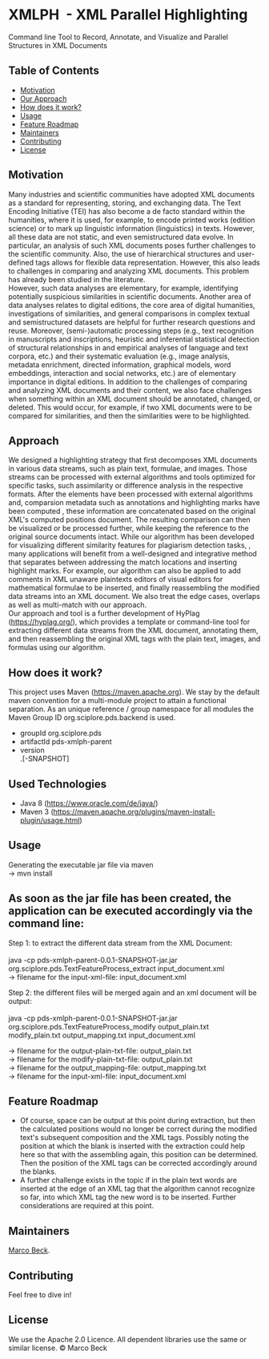 # XMLPH  - XML Parallel Highlighting

Command line Tool to Record, Annotate, and Visualize and Parallel Structures in XML Documents

## Table of Contents

- [Motivation](#motivation)
- [Our Approach](#our-approach)
- [How does it work?](#how-does-it-work)
- [Usage](#usage)
- [Feature Roadmap](#feature-roadmap)
- [Maintainers](#maintainers)
- [Contributing](#contributing)
- [License](#license)


## Motivation
Many industries and scientific communities have adopted XML documents as a standard for representing, storing, and exchanging data. The Text Encoding Initiative (TEI) has also become a de facto standard within the humanities, where it is used, for example, to encode printed works (edition science) or to mark up linguistic information (linguistics) in texts. However, all these data are not static, and even semistructured data evolve. In particular, an analysis of such XML documents poses further challenges to the scientific community. Also, the use of hierarchical structures and user-defined tags allows for flexible data representation. However, this also leads to challenges in comparing and analyzing XML documents. This problem has already been studied in the literature.  
However, such data analyses are elementary, for example, identifying potentially suspicious similarities in scientific documents. Another area of data analyses relates to digital editions, the core area of digital humanities, investigations of similarities, and general comparisons in complex textual and semistructured datasets are helpful for further research questions and reuse. Moreover, (semi-)automatic processing steps (e.g., text recognition in manuscripts and inscriptions, heuristic and inferential statistical detection of structural relationships in and empirical analyses of language and text corpora, etc.) and their systematic evaluation (e.g., image analysis, metadata enrichment, directed information, graphical models, word embeddings, interaction and social networks, etc.) are of elementary importance in digital editions. 
In addition to the challenges of comparing and analyzing XML documents and their content, we also face challenges when something within an XML document should be annotated, changed, or deleted. This would occur, for example, if two XML documents were to be compared for similarities, and then the similarities were to be highlighted.

## Approach
We designed a highlighting strategy that first decomposes XML documents in various data streams, such as  plain text, formulae, and images. Those streams can be processed with external algorithms and tools optimized for specific tasks, such assimilarity or difference analysis in the respective formats. After the elements have been processed with external algorithms and,  comparsion metadata such as annotations and highlighting marks have been computed , these information are concatenated based on the original XML's computed positions document. The resulting comparison can then be visualized or be processed further, while keeping the reference to the original source documents intact. While our algorithm has been developed for visualizing different similarity features for plagiarism detection tasks, , many applications will benefit from a well-designed and integrative method that separates between addressing the match locations and inserting highlight marks. For example, our algorithm can also be applied to add comments in XML unaware plaintexts editors of visual editors for mathematical formulae to be inserted, and finally reassembling the modified data streams into an XML document. We also treat the edge cases, overlaps as well as multi-match with our approach.\
Our approach and tool is a further development of HyPlag (https://hyplag.org/), which provides a template or command-line tool for extracting different data streams from the XML document, annotating them, and then reassembling the original XML tags with the plain text, images, and formulas using our algorithm. 

## How does it work?

This project uses Maven (https://maven.apache.org). We stay by the default maven convention for a multi-module project to attain a functional separation.
As an unique reference / group namespace for all modules the Maven Group ID org.sciplore.pds.backend is used.
-   groupId org.sciplore.pds
-   artifactId pds-xmlph-parent
-   version <main>.<major>[-SNAPSHOT]
  
  
Used Technologies
-----------------
- Java 8 (https://www.oracle.com/de/java/)
- Maven 3 (https://maven.apache.org/plugins/maven-install-plugin/usage.html)


## Usage

Generating the executable jar file via maven\
  -> mvn install

As soon as the jar file has been created, the application can be executed accordingly via the command line:
-----------------------------------------------------------------------------------------------------------

Step 1: to extract the different data stream from the XML Document:\
\
java -cp pds-xmlph-parent-0.0.1-SNAPSHOT-jar.jar org.sciplore.pds.TextFeatureProcess_extract input_document.xml\
 -> filename for the input-xml-file:  input_document.xml

Step 2: the different files will be merged again and an xml document will be output:\
\
java -cp pds-xmlph-parent-0.0.1-SNAPSHOT-jar.jar org.sciplore.pds.TextFeatureProcess_modify output_plain.txt modify_plain.txt output_mapping.txt input_document.xml

 -> filename for the output-plain-txt-file:  output_plain.txt\
 -> filename for the modify-plain-txt-file:  output_plain.txt\
 -> filename for the output_mapping-file:  output_mapping.txt\
 -> filename for the input-xml-file:  input_document.xml

## Feature Roadmap
- Of course, space can be output at this point during extraction, but then the calculated positions would no longer be correct during the modified text's subsequent composition and the XML tags. Possibly noting the position at which the blank is inserted with the extraction could help here so that with the assembling again, this position can be determined. Then the position of the XML tags can be corrected accordingly around the blanks.
- A further challenge exists in the topic if in the plain text words are inserted at the edge of an XML tag that the algorithm cannot recognize so far, into which XML tag the new word is to be inserted.  Further considerations are required at this point.

## Maintainers

[Marco Beck](https://github.com/BeckMarco).


## Contributing

Feel free to dive in!

## License

We use the Apache 2.0 Licence. All dependent libraries use the same or similar license.
© Marco Beck





